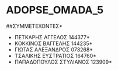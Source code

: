 # ADOPSE_OMADA_5

##ΣΥΜΜΕΤΕΧΟΝΤΕΣ*

 - ΠΕΤΚΑΡΗΣ ΑΓΓΕΛΟΣ 144377*
 - ΚΟΚΚΙΝΟΣ ΒΑΓΓΕΛΗΣ 144235*
 - ΓΙΩΤΑΣ ΑΛΕΞΑΝΔΡΟΣ 073268*
 - ΤΣΑΛΙΚΗΣ ΕΥΣΤΡΑΤΙΟΣ  164760*
 - ΠΑΠΑΔΟΠΟΥΛΟΣ ΣΤΥΛΙΑΝΟΣ 123909*






